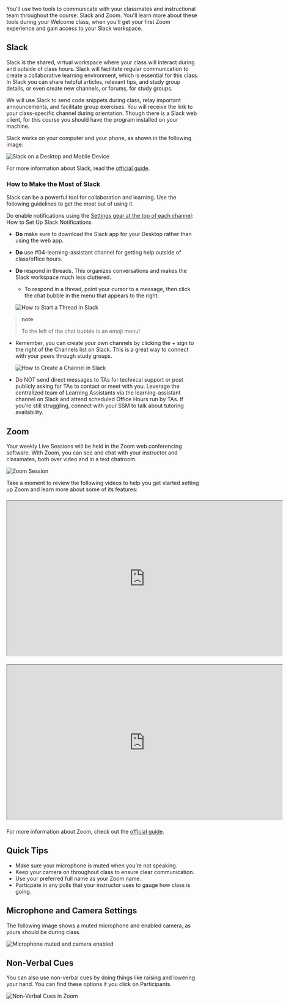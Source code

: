 <img style="display: none;" src="https://static.bc-edx.com/ai/ail-v-1-0/prework/m1/img/banner.jpg" alt="lesson banner" />

You'll use two tools to communicate with your classmates and instructional team throughout the course: Slack and Zoom. You'll learn more about these tools during your Welcome class, when you'll get your first Zoom experience and gain access to your Slack workspace.

## Slack

Slack is the shared, virtual workspace where your class will interact during and outside of class hours. Slack will facilitate regular communication to create a collaborative learning environment, which is essential for this class. In Slack you can share helpful articles, relevant tips, and study group details, or even create new channels, or forums, for study groups.

We will use Slack to send code snippets during class, relay important announcements, and facilitate group exercises. You will receive the link to your class-specific channel during orientation. Though there is a Slack web client, for this course you should have the program installed on your machine.

Slack works on your computer and your phone, as shown in the following image:

![Slack on a Desktop and Mobile Device](https://static.bc-edx.com/ai/ail-v-1-0/prework/m1/img/data-pre-2-1-1-slack-chat-communication-tool.jpg)

For more information about Slack, read the [official guide](https://slack.com/help/categories/360000049043).

### How to Make the Most of Slack

Slack can be a powerful tool for collaboration and learning. Use the following guidelines to get the most out of using it.

Do enable notifications using the [Settings gear at the top of each channel](https://slack.com/help/articles/201355156-Configure-your-Slack-notifications): How to Set Up Slack Notifications

*   **Do** make sure to download the Slack app for your Desktop rather than using the web app.

*   **Do** use #04-learning-assistant channel for getting help outside of class/office hours.

*   **Do** respond in threads. This organizes conversations and makes the Slack workspace much less cluttered.

    *   To respond in a thread, point your cursor to a message, then click the chat bubble in the menu that appears to the right:

    ![How to Start a Thread in Slack](https://static.bc-edx.com/ai/ail-v-1-0/prework/m1/img/data-pre-2-1-Slack-2-modality-slack-thread.jpg)

> **note**
>
> To the left of the chat bubble is an emoji menu!

*   Remember, you can create your own channels by clicking the + sign to the right of the Channels list on Slack. This is a great way to connect with your peers through study groups.

    ![How to Create a Channel in Slack](https://static.bc-edx.com/ai/ail-v-1-0/prework/m1/img/data-pre-2-1-Slack-3-modality-slack-create-channel.jpg)

*   Do NOT send direct messages to TAs for technical support or post publicly asking for TAs to contact or meet with you. Leverage the centralized team of Learning Assistants via the learning-assistant channel on Slack and attend scheduled Office Hours run by TAs. If you're still struggling, connect with your SSM to talk about tutoring availability.

## Zoom

Your weekly Live Sessions will be held in the Zoom web conferencing software. With Zoom, you can see and chat with your instructor and classmates, both over video and in a text chatroom.

![Zoom Session](https://static.bc-edx.com/ai/ail-v-1-0/prework/m1/img/data-pre-2-1-2-zoom-video-conferencing-tool.jpg)

Take a moment to review the following videos to help you get started setting up Zoom and learn more about some of its features:

<iframe style="width: 720px; height: 405px; display: block; margin: 20px auto;" src="https://courses.bootcampspot.com/courses/4967/external_tools/retrieve?display=borderless&amp;url=https%3A%2F%2Fbootcampspot.instructuremedia.com%2Flti%2Flaunch%3Fcustom_arc_launch_type%3Dbare_embed%26custom_arc_media_id%3D498b5440-753b-452f-beec-e10d150bf95f-4297%26custom_arc_start_at%3D0" width="720" height="420" allowfullscreen="allowfullscreen" webkitallowfullscreen="webkitallowfullscreen" mozallowfullscreen="mozallowfullscreen" allow="autoplay *"></iframe>

<iframe style="width: 720px; height: 405px; display: block; margin: 20px auto;" src="https://courses.bootcampspot.com/courses/4967/external_tools/retrieve?display=borderless&amp;url=https%3A%2F%2Fbootcampspot.instructuremedia.com%2Flti%2Flaunch%3Fcustom_arc_launch_type%3Dbare_embed%26custom_arc_media_id%3Dc9b07c9a-d188-4dfe-93b9-7c99e72a2078-4296%26custom_arc_start_at%3D0" width="720" height="420" allowfullscreen="allowfullscreen" webkitallowfullscreen="webkitallowfullscreen" mozallowfullscreen="mozallowfullscreen" allow="autoplay *"></iframe>

For more information about Zoom, check out the [official guide](https://support.zoom.us/hc/en-us/categories/200101697).

## Quick Tips

*   Make sure your microphone is muted when you’re not speaking.
*   Keep your camera on throughout class to ensure clear communication.
*   Use your preferred full name as your Zoom name.
*   Particpate in any polls that your instructor uses to gauge how class is going.

## Microphone and Camera Settings

The following image shows a muted microphone and enabled camera, as yours should be during class.

![Microphone muted and camera enabled](https://static.bc-edx.com/ai/ail-v-1-0/prework/m1/img/data-pre-2-1-3-zoom-microphone-and-camera-settings.jpg)

## Non-Verbal Cues

You can also use non-verbal cues by doing things like raising and lowering your hand. You can find these options if you click on Participants.

![Non-Verbal Cues in Zoom](https://static.bc-edx.com/ai/ail-v-1-0/prework/m1/img/data-pre-2-1-4-zoom-non-verbal-cues.jpg)
